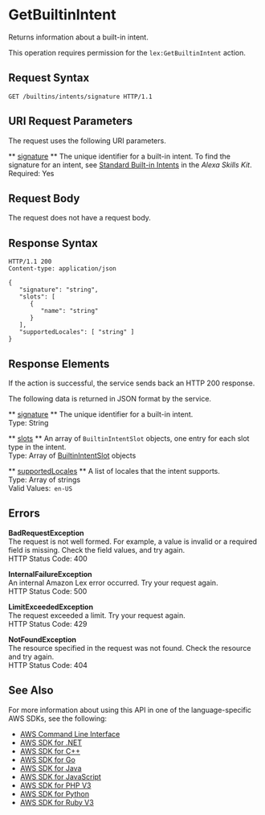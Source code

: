 # GetBuiltinIntent<a name="API_GetBuiltinIntent"></a>

Returns information about a built\-in intent\.

This operation requires permission for the `lex:GetBuiltinIntent` action\.

## Request Syntax<a name="API_GetBuiltinIntent_RequestSyntax"></a>

```
GET /builtins/intents/signature HTTP/1.1
```

## URI Request Parameters<a name="API_GetBuiltinIntent_RequestParameters"></a>

The request uses the following URI parameters\.

 ** [signature](#API_GetBuiltinIntent_RequestSyntax) **   <a name="lex-GetBuiltinIntent-request-signature"></a>
The unique identifier for a built\-in intent\. To find the signature for an intent, see [Standard Built\-in Intents](https://developer.amazon.com/public/solutions/alexa/alexa-skills-kit/docs/built-in-intent-ref/standard-intents) in the *Alexa Skills Kit*\.  
Required: Yes

## Request Body<a name="API_GetBuiltinIntent_RequestBody"></a>

The request does not have a request body\.

## Response Syntax<a name="API_GetBuiltinIntent_ResponseSyntax"></a>

```
HTTP/1.1 200
Content-type: application/json

{
   "signature": "string",
   "slots": [ 
      { 
         "name": "string"
      }
   ],
   "supportedLocales": [ "string" ]
}
```

## Response Elements<a name="API_GetBuiltinIntent_ResponseElements"></a>

If the action is successful, the service sends back an HTTP 200 response\.

The following data is returned in JSON format by the service\.

 ** [signature](#API_GetBuiltinIntent_ResponseSyntax) **   <a name="lex-GetBuiltinIntent-response-signature"></a>
The unique identifier for a built\-in intent\.  
Type: String

 ** [slots](#API_GetBuiltinIntent_ResponseSyntax) **   <a name="lex-GetBuiltinIntent-response-slots"></a>
An array of `BuiltinIntentSlot` objects, one entry for each slot type in the intent\.  
Type: Array of [BuiltinIntentSlot](API_BuiltinIntentSlot.md) objects

 ** [supportedLocales](#API_GetBuiltinIntent_ResponseSyntax) **   <a name="lex-GetBuiltinIntent-response-supportedLocales"></a>
A list of locales that the intent supports\.  
Type: Array of strings  
Valid Values:` en-US` 

## Errors<a name="API_GetBuiltinIntent_Errors"></a>

 **BadRequestException**   
The request is not well formed\. For example, a value is invalid or a required field is missing\. Check the field values, and try again\.  
HTTP Status Code: 400

 **InternalFailureException**   
An internal Amazon Lex error occurred\. Try your request again\.  
HTTP Status Code: 500

 **LimitExceededException**   
The request exceeded a limit\. Try your request again\.  
HTTP Status Code: 429

 **NotFoundException**   
The resource specified in the request was not found\. Check the resource and try again\.  
HTTP Status Code: 404

## See Also<a name="API_GetBuiltinIntent_SeeAlso"></a>

For more information about using this API in one of the language\-specific AWS SDKs, see the following:
+  [AWS Command Line Interface](https://docs.aws.amazon.com/goto/aws-cli/lex-models-2017-04-19/GetBuiltinIntent) 
+  [AWS SDK for \.NET](https://docs.aws.amazon.com/goto/DotNetSDKV3/lex-models-2017-04-19/GetBuiltinIntent) 
+  [AWS SDK for C\+\+](https://docs.aws.amazon.com/goto/SdkForCpp/lex-models-2017-04-19/GetBuiltinIntent) 
+  [AWS SDK for Go](https://docs.aws.amazon.com/goto/SdkForGoV1/lex-models-2017-04-19/GetBuiltinIntent) 
+  [AWS SDK for Java](https://docs.aws.amazon.com/goto/SdkForJava/lex-models-2017-04-19/GetBuiltinIntent) 
+  [AWS SDK for JavaScript](https://docs.aws.amazon.com/goto/AWSJavaScriptSDK/lex-models-2017-04-19/GetBuiltinIntent) 
+  [AWS SDK for PHP V3](https://docs.aws.amazon.com/goto/SdkForPHPV3/lex-models-2017-04-19/GetBuiltinIntent) 
+  [AWS SDK for Python](https://docs.aws.amazon.com/goto/boto3/lex-models-2017-04-19/GetBuiltinIntent) 
+  [AWS SDK for Ruby V3](https://docs.aws.amazon.com/goto/SdkForRubyV3/lex-models-2017-04-19/GetBuiltinIntent) 